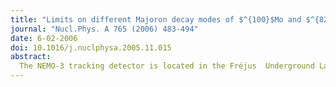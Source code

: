 ```yaml
---
title: "Limits on different Majoron decay modes of $^{100}$Mo and $^{82}$Se for neutrinoless double beta decays in the NEMO-3 experiment"
journal: "Nucl.Phys. A 765 (2006) 483-494"
date: 6-02-2006
doi: 10.1016/j.nuclphysa.2005.11.015
abstract: 
  The NEMO-3 tracking detector is located in the Fréjus  Underground Laboratory. It was designed to study double beta decay in a number of different isotopes. Presented here are the experimental half-life limits on the double beta decay process for the isotopes $^{100}$Mo and $^{82}$Se for different majoron emission modes and limits on the effective neutrino–majoron coupling constants. In particular, new limits on “ordinary” majoron (spectral index 1) decay of $^{100}$Mo $(T_{1/2}>2.7\times 10^{22}\textrm{yr})$ and $^{82}$Se $(T_{1/2}>1.5\times 10^{22}\textrm{yr})$ have been obtained. Corresponding bounds on the majoron–neutrino coupling constant are $\left < g_{ee} \right > <0.4-1.8\times 10^{-4}$ and $<0.66-1.9\times 10^{-4}$.
---
```

